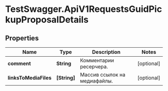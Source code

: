 # TestSwagger.ApiV1RequestsGuidPickupProposalDetails

## Properties

Name | Type | Description | Notes
------------ | ------------- | ------------- | -------------
**comment** | **String** | Комментарии ресерчера. | [optional] 
**linksToMediaFiles** | **[String]** | Массив ссылок на медиафайлы. | [optional] 


